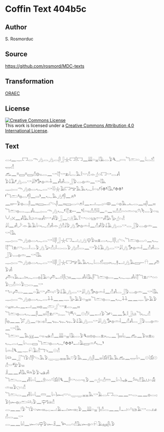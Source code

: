 # Coffin Text 404b5c

## Author

S. Rosmorduc

## Source

https://github.com/rosmord/MDC-texts

## Transformation

[ORAEC](https://oraec.github.io/)

## License

<a rel="license" href="http://creativecommons.org/licenses/by/4.0/"><img alt="Creative Commons License" style="border-width:0" src="https://i.creativecommons.org/l/by/4.0/88x31.png" /></a><br />This work is licensed under a <a rel="license" href="http://creativecommons.org/licenses/by/4.0/">Creative Commons Attribution 4.0 International License</a>.

## Text

𓂋𓏤𓈖𓊃𓉐𓂋𓄭𓂻𓂋𓂻𓂋𓋴𓃀𓇼𓉐𓌐𓉐𓈖𓇏𓏏𓈇𓇋𓄿𓂋𓅱𓆰𓈒𓈒𓈒𓇯𓆓𓂧𓏏𓈖𓇋𓂋𓀸𓉿𓀭<br>
𓃹𓈖𓎼𓈙𓎼𓈙𓀭𓊗𓏭𓂋𓈖𓎡𓇋𓐩𓎡𓁷𓏤𓇋𓐛𓅓𓎛𓎟𓀭𓁹𓊨𓏏𓉐𓎡𓂋𓀻<br>
𓅱𓍑𓄿⸢𓂻𓂋𓎡𓇍𓇋⸣𓅜𓐍𓏛𓇑𓈖𓀻𓀻𓂋𓃀𓅱𓂋𓐍𓏛𓈖𓎡𓇋𓅓<br>
𓊃𓊪𓂋𓄭𓂻𓐍𓂋𓆑𓂋𓎡𓇋𓇋𓇼𓄿𓉐𓅠𓅓𓅓𓆑𓌢𓏏𓏭⸢𓌢⯑⸣𓇋𓅓⸢⯑⯑⸣<br>
⸢𓆓𓂧⸣𓐍𓂋⸢𓋴𓈖𓏥⸣𓈖𓆑𓅓𓂻⸢𓋴𓈖𓂉⸣𓈖𓏤𓏤𓏤𓍿𓅱𓐍𓂋𓋴𓈖𓏤𓏤𓏤𓈙𓂝𓌪𓋴𓈖𓏤𓏤𓏤𓈙𓂋𓏏𓂉𓎛𓈖𓂝𓊃𓊪𓏏𓂏𓈖𓏏𓐍𓅓𓂜𓂋𓈖𓏤𓏤𓏤𓋴𓈖𓏤𓏤𓏤<br>
𓆓𓂧𓐍𓂋𓊃𓀻𓏤𓊃𓊪𓂋𓄭𓂻𓆑⸢𓇋𓐩𓁷𓍿𓈖⸣𓎛𓏏𓏭𓀭𓀭𓌢𓌢𓈖𓏏𓈖𓏭𓀭𓀭𓏏𓏏𓏛𓏏𓏭𓄣𓏤𓌸𓂋𓅱𓏏𓏭<br>
𓄋𓊪𓏴𓈖𓀻𓅓𓎛𓂓𓏛𓏤𓏤𓏤𓀻𓏌𓎡𓀻𓅱𓃀𓈖𓆇𓇶𓅓𓎝𓎡𓏏𓏏𓊞𓏌𓎡𓀻𓅃𓅭𓊨𓏏𓁐<br>
𓇍𓇋𓈖𓀻𓌳𓁹𓄿𓄿𓇋𓏏𓆑𓀭𓀻𓁹𓊨𓀭𓇍𓅱𓂻𓅜𓐍𓏛𓌢𓈖𓀭𓀻𓅱𓍑𓄿𓂻𓂋𓎡𓂋𓃀𓅱𓂋𓐍𓏛𓈖𓎡𓇋𓅓<br>
𓊃𓊪𓂋𓄭𓂻𓐍𓂋𓆑𓂋𓎡𓇋𓇋𓋴𓃀𓇼𓉐𓂝𓈎𓂻𓊡𓅱𓏤𓏤𓏤𓁷𓂋𓆑𓎛𓋴𓈎𓌪𓆓𓂧𓐍𓂋𓏏𓈖𓆑<br>
𓇋𓐩𓆓𓁷𓏤𓎡𓊪𓂋𓎛𓂋𓅱𓂻𓅬𓀭𓊪𓎛𓂋𓂋𓅱𓂻𓀭𓂋𓈖𓎡𓅱𓍑𓄿𓂻𓂋𓎡𓇍𓇋𓂻𓅜𓐍𓏛𓌢𓈖𓀭𓀻𓂋𓃀𓅱𓂋𓐍𓏛𓈖𓎡𓇋𓅓<br>
𓊃𓊪𓂋𓄭𓂻𓐍𓂋𓆑𓂋𓎡𓇋𓇋𓋴𓃀𓇼𓉐𓅠𓅓𓅓𓆑𓇋𓂋𓀸𓉿𓏤𓆑𓊢𓂝𓂻𓅓𓈙𓍿𓎅𓈖𓌾𓅱𓀻<br>
𓌾𓏏𓏤𓅓𓂝𓏤𓆑𓂋𓐍𓆼𓄿𓏏𓌾𓂝𓎛𓋴𓐎𓏤𓏤𓏤𓈖𓊃𓀻𓏤𓇋𓅓𓋴𓆓𓂧𓐍𓂋𓈖𓆑𓊃𓀻𓏤𓇋𓐩𓆓𓁷𓏤𓎡𓏏𓏏𓅱𓊌𓀭𓏏𓏏𓅱𓊌𓂋𓈖𓎡<br>
𓎔𓏏𓌾𓂋𓈖𓈖𓏏𓄿𓎡𓌾𓏏𓏤𓎺𓅱𓍑𓄿𓂻𓂋𓎡𓇍𓇋𓂻𓅜𓐍𓏛𓌢𓈖𓀭𓀻𓂋𓃀𓅱𓂋𓐍𓏛𓈖𓎡𓇋𓅓<br>
𓊃𓊪𓂋𓄭𓂻𓐍𓂋𓆑𓂋𓇑𓇑𓈖𓈖𓊃𓅭𓄿𓅱𓏏𓈇𓏤𓏤𓏤𓆓𓂧𓐍𓂋𓈖𓆑𓇑𓇑𓈖𓈖𓊃𓅭𓄿𓅱𓏏𓈇𓏤𓏤𓏤𓂜𓈖𓂝𓈖𓏤𓏤𓏤𓐍𓈖𓂧𓂾𓎡𓁷𓂋𓈖𓏤𓏤𓏤<br>
𓆓𓂧𓐍𓂋𓆑𓈖𓋴𓈖𓏤𓏤𓏤𓇋𓐩𓁷𓏤𓎡𓊪𓊃𓆓𓄪𓄹𓈖𓇳𓀭𓍲𓈖𓂝𓅱𓍁𓄹𓈖𓈖𓅘𓎛𓃀𓂓𓏤𓆓𓆑𓀭<br>
𓋴𓐍𓈖𓈖𓅯𓂻𓈖𓏏𓋋𓁐𓈖𓆊𓆊𓆊𓅱𓍑𓄿𓂻𓂋𓎡𓇍𓇋𓂻𓅜𓐍𓏛𓌢𓈖𓀭𓀻𓂋𓃀𓅱𓂋𓐍𓏛𓈖𓎡𓇋𓅓<br>
𓆓𓂧𓏏𓈖𓅓𓄚𓈖𓏏𓏭𓊛𓀭𓈖𓇏𓏏𓈇𓇋𓄿𓂋𓅱𓆰𓏤𓏤𓏤𓊖𓐍𓂋𓁷𓏤𓆑𓈖𓊹𓏤𓏤𓏤𓏤𓇋𓊪𓈖𓃹𓈖𓅱𓏤𓏤𓏤𓁷𓏤𓊪𓆑𓐛𓏤𓈖𓇋𓏏𓂋𓈙𓆓𓂧𓐍𓂋𓆑⸢⯑⯑⸣𓂝𓄿𓈙𓏛⸢𓆑⸣<br>
𓇋𓏛𓎛𓆰𓈖𓊃𓍯𓄿𓀭𓄓𓄹𓏤𓈖𓇳𓀭<br>
𓇋𓆛𓈖𓃀𓆓𓅱𓀭𓋴𓌫𓅓𓅱𓇾𓇾𓈇𓈇𓅓𓈞𓅱𓅓𓈖𓂻𓋴𓈖𓏤𓏤𓏤𓇋𓀁𓌂𓅓𓅓𓃹𓈖𓉿𓇋𓏏𓈖𓇳𓇋𓀁𓇳𓀭𓎟𓅟𓅱𓏤𓏤𓏤<br>
𓏎𓈖𓈖𓀻𓅓𓃛𓅱𓅱𓊛𓀻<br>
𓆓𓂧𓂋𓈖𓀻𓇋𓏏𓇋𓈖𓄂𓏏𓏏𓍢𓇋𓀁𓎛𓆰𓈖𓋴𓎡𓏏𓏏𓁸𓅱𓈖𓏏𓊨𓏏𓀭𓏠𓈖𓇋𓏏𓌙𓊛𓈖𓃢𓀭𓅓𓂓𓏏𓀋𓏛𓏤𓏤𓏤𓅱𓐎𓏏𓀭<br>
𓆓𓂧𓂋𓈖𓀻𓇋𓏏𓇋𓈖𓏠𓈖𓇋𓏏𓌙𓆱𓏤𓎟𓏏𓇾𓇾𓈇𓈇𓅓𓎡𓄿𓂋𓉐𓂋𓈖𓈖𓍿𓂋𓈖𓈖𓐍𓂋𓊪𓅱𓊤𓆱𓐍𓊪𓂧𓄖𓊪𓅱𓈖𓊡𓃒𓀭<br>
𓂋𓈖𓈖𓎗𓅱𓆓𓅱𓏏𓆱𓏤𓏤𓏤𓉻𓂝𓄿𓂝𓆱𓏤𓏤𓏤𓊪𓅱𓈖𓇏𓏏𓈇𓊹𓏤𓀭𓂋𓈖𓈖𓎛𓂝𓏏𓍢𓊞𓄿𓎡𓂋𓃭𓀭𓂋𓈖𓎡<br>
𓂋𓈖𓈖𓇋𓏤𓇋𓈖𓆱𓏏𓏤𓊡𓅱𓆱𓏎𓈖𓅨𓂋𓏏𓀭𓅓𓆱𓐍𓏏𓍯𓄿𓈐𓋴𓊪𓅱<br>
